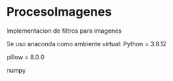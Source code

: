 # ProcesoImagenes
Implementacion de filtros para imagenes


Se uso anaconda como ambiente virtual:
Python = 3.8.12

pillow = 8.0.0

numpy



